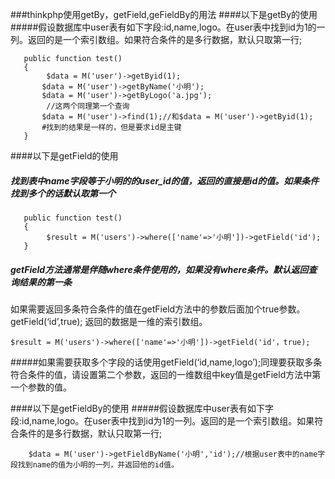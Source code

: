 ###thinkphp使用getBy，getField,geFieldBy的用法
####以下是getBy的使用
#####假设数据库中user表有如下字段:id,name,logo。在user表中找到id为1的一列。返回的是一个索引数组。如果符合条件的是多行数据，默认只取第一行;  
  
       public function test()
       {
            $data = M('user')->getByid(1);
           $data = M('user')->getByName('小明');
           $data = M('user')->getByLogo('a.jpg');
            //这两个同理第一个查询
           $data = M('user')->find(1);//和$data = M('user')->getByid(1);
           #找到的结果是一样的，但是要求id是主键
       }
####以下是getField的使用
##### 找到表中name字段等于小明的的user_id的值，返回的直接是id的值。如果条件找到多个的话默认取第一个 
       public function test()
       {
            $result = M('users')->where(['name'=>'小明'])->getField('id');
       }
    
##### getField方法通常是伴随where条件使用的，如果没有where条件。默认返回查询结果的第一条
如果需要返回多条符合条件的值在getField方法中的参数后面加个true参数。getField(‘id’,true);
返回的数据是一维的索引数组。
```
$result = M('users')->where(['name'=>'小明'])->getField('id'，true);
```
#####如果需要获取多个字段的话使用getField(‘id,name,logo’);同理要获取多条符合条件的值，请设置第二个参数，返回的一维数组中key值是getField方法中第一个参数的值。

####以下是getFieldBy的使用
#####假设数据库中user表有如下字段:id,name,logo。在user表中找到id为1的一列。返回的是一个索引数组。如果符合条件的是多行数据，默认只取第一行;  
  ```
      $data = M('user')->getFieldByName('小明','id');//根据user表中的name字段找到name的值为小明的一列，并返回他的id值。
  ```

